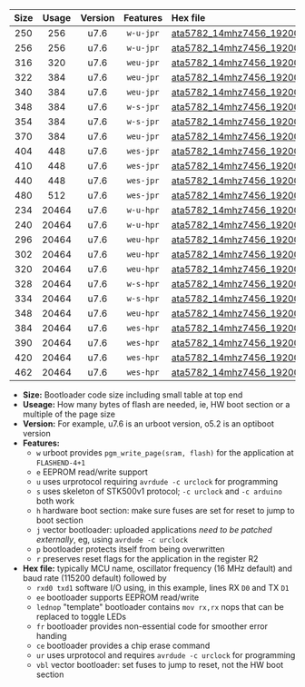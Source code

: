 |Size|Usage|Version|Features|Hex file|
|:-:|:-:|:-:|:-:|:--|
|250|256|u7.6|`w-u-jpr`|[ata5782_14mhz7456_19200bps_rxb0_txb1_ur_vbl.hex](https://raw.githubusercontent.com/stefanrueger/urboot/main/bootloaders/ata5782/fcpu_14mhz7456/19200_bps/ata5782_14mhz7456_19200bps_rxb0_txb1_ur_vbl.hex)|
|256|256|u7.6|`w-u-jpr`|[ata5782_14mhz7456_19200bps_rxb0_txb1_lednop_ur_vbl.hex](https://raw.githubusercontent.com/stefanrueger/urboot/main/bootloaders/ata5782/fcpu_14mhz7456/19200_bps/ata5782_14mhz7456_19200bps_rxb0_txb1_lednop_ur_vbl.hex)|
|316|320|u7.6|`weu-jpr`|[ata5782_14mhz7456_19200bps_rxb0_txb1_ee_ur_vbl.hex](https://raw.githubusercontent.com/stefanrueger/urboot/main/bootloaders/ata5782/fcpu_14mhz7456/19200_bps/ata5782_14mhz7456_19200bps_rxb0_txb1_ee_ur_vbl.hex)|
|322|384|u7.6|`weu-jpr`|[ata5782_14mhz7456_19200bps_rxb0_txb1_ee_lednop_ur_vbl.hex](https://raw.githubusercontent.com/stefanrueger/urboot/main/bootloaders/ata5782/fcpu_14mhz7456/19200_bps/ata5782_14mhz7456_19200bps_rxb0_txb1_ee_lednop_ur_vbl.hex)|
|340|384|u7.6|`weu-jpr`|[ata5782_14mhz7456_19200bps_rxb0_txb1_ee_lednop_fr_ur_vbl.hex](https://raw.githubusercontent.com/stefanrueger/urboot/main/bootloaders/ata5782/fcpu_14mhz7456/19200_bps/ata5782_14mhz7456_19200bps_rxb0_txb1_ee_lednop_fr_ur_vbl.hex)|
|348|384|u7.6|`w-s-jpr`|[ata5782_14mhz7456_19200bps_rxb0_txb1_vbl.hex](https://raw.githubusercontent.com/stefanrueger/urboot/main/bootloaders/ata5782/fcpu_14mhz7456/19200_bps/ata5782_14mhz7456_19200bps_rxb0_txb1_vbl.hex)|
|354|384|u7.6|`w-s-jpr`|[ata5782_14mhz7456_19200bps_rxb0_txb1_lednop_vbl.hex](https://raw.githubusercontent.com/stefanrueger/urboot/main/bootloaders/ata5782/fcpu_14mhz7456/19200_bps/ata5782_14mhz7456_19200bps_rxb0_txb1_lednop_vbl.hex)|
|370|384|u7.6|`weu-jpr`|[ata5782_14mhz7456_19200bps_rxb0_txb1_ee_lednop_fr_ce_ur_vbl.hex](https://raw.githubusercontent.com/stefanrueger/urboot/main/bootloaders/ata5782/fcpu_14mhz7456/19200_bps/ata5782_14mhz7456_19200bps_rxb0_txb1_ee_lednop_fr_ce_ur_vbl.hex)|
|404|448|u7.6|`wes-jpr`|[ata5782_14mhz7456_19200bps_rxb0_txb1_ee_vbl.hex](https://raw.githubusercontent.com/stefanrueger/urboot/main/bootloaders/ata5782/fcpu_14mhz7456/19200_bps/ata5782_14mhz7456_19200bps_rxb0_txb1_ee_vbl.hex)|
|410|448|u7.6|`wes-jpr`|[ata5782_14mhz7456_19200bps_rxb0_txb1_ee_lednop_vbl.hex](https://raw.githubusercontent.com/stefanrueger/urboot/main/bootloaders/ata5782/fcpu_14mhz7456/19200_bps/ata5782_14mhz7456_19200bps_rxb0_txb1_ee_lednop_vbl.hex)|
|440|448|u7.6|`wes-jpr`|[ata5782_14mhz7456_19200bps_rxb0_txb1_ee_lednop_fr_vbl.hex](https://raw.githubusercontent.com/stefanrueger/urboot/main/bootloaders/ata5782/fcpu_14mhz7456/19200_bps/ata5782_14mhz7456_19200bps_rxb0_txb1_ee_lednop_fr_vbl.hex)|
|480|512|u7.6|`wes-jpr`|[ata5782_14mhz7456_19200bps_rxb0_txb1_ee_lednop_fr_ce_vbl.hex](https://raw.githubusercontent.com/stefanrueger/urboot/main/bootloaders/ata5782/fcpu_14mhz7456/19200_bps/ata5782_14mhz7456_19200bps_rxb0_txb1_ee_lednop_fr_ce_vbl.hex)|
|234|20464|u7.6|`w-u-hpr`|[ata5782_14mhz7456_19200bps_rxb0_txb1_ur.hex](https://raw.githubusercontent.com/stefanrueger/urboot/main/bootloaders/ata5782/fcpu_14mhz7456/19200_bps/ata5782_14mhz7456_19200bps_rxb0_txb1_ur.hex)|
|240|20464|u7.6|`w-u-hpr`|[ata5782_14mhz7456_19200bps_rxb0_txb1_lednop_ur.hex](https://raw.githubusercontent.com/stefanrueger/urboot/main/bootloaders/ata5782/fcpu_14mhz7456/19200_bps/ata5782_14mhz7456_19200bps_rxb0_txb1_lednop_ur.hex)|
|296|20464|u7.6|`weu-hpr`|[ata5782_14mhz7456_19200bps_rxb0_txb1_ee_ur.hex](https://raw.githubusercontent.com/stefanrueger/urboot/main/bootloaders/ata5782/fcpu_14mhz7456/19200_bps/ata5782_14mhz7456_19200bps_rxb0_txb1_ee_ur.hex)|
|302|20464|u7.6|`weu-hpr`|[ata5782_14mhz7456_19200bps_rxb0_txb1_ee_lednop_ur.hex](https://raw.githubusercontent.com/stefanrueger/urboot/main/bootloaders/ata5782/fcpu_14mhz7456/19200_bps/ata5782_14mhz7456_19200bps_rxb0_txb1_ee_lednop_ur.hex)|
|320|20464|u7.6|`weu-hpr`|[ata5782_14mhz7456_19200bps_rxb0_txb1_ee_lednop_fr_ur.hex](https://raw.githubusercontent.com/stefanrueger/urboot/main/bootloaders/ata5782/fcpu_14mhz7456/19200_bps/ata5782_14mhz7456_19200bps_rxb0_txb1_ee_lednop_fr_ur.hex)|
|328|20464|u7.6|`w-s-hpr`|[ata5782_14mhz7456_19200bps_rxb0_txb1.hex](https://raw.githubusercontent.com/stefanrueger/urboot/main/bootloaders/ata5782/fcpu_14mhz7456/19200_bps/ata5782_14mhz7456_19200bps_rxb0_txb1.hex)|
|334|20464|u7.6|`w-s-hpr`|[ata5782_14mhz7456_19200bps_rxb0_txb1_lednop.hex](https://raw.githubusercontent.com/stefanrueger/urboot/main/bootloaders/ata5782/fcpu_14mhz7456/19200_bps/ata5782_14mhz7456_19200bps_rxb0_txb1_lednop.hex)|
|348|20464|u7.6|`weu-hpr`|[ata5782_14mhz7456_19200bps_rxb0_txb1_ee_lednop_fr_ce_ur.hex](https://raw.githubusercontent.com/stefanrueger/urboot/main/bootloaders/ata5782/fcpu_14mhz7456/19200_bps/ata5782_14mhz7456_19200bps_rxb0_txb1_ee_lednop_fr_ce_ur.hex)|
|384|20464|u7.6|`wes-hpr`|[ata5782_14mhz7456_19200bps_rxb0_txb1_ee.hex](https://raw.githubusercontent.com/stefanrueger/urboot/main/bootloaders/ata5782/fcpu_14mhz7456/19200_bps/ata5782_14mhz7456_19200bps_rxb0_txb1_ee.hex)|
|390|20464|u7.6|`wes-hpr`|[ata5782_14mhz7456_19200bps_rxb0_txb1_ee_lednop.hex](https://raw.githubusercontent.com/stefanrueger/urboot/main/bootloaders/ata5782/fcpu_14mhz7456/19200_bps/ata5782_14mhz7456_19200bps_rxb0_txb1_ee_lednop.hex)|
|420|20464|u7.6|`wes-hpr`|[ata5782_14mhz7456_19200bps_rxb0_txb1_ee_lednop_fr.hex](https://raw.githubusercontent.com/stefanrueger/urboot/main/bootloaders/ata5782/fcpu_14mhz7456/19200_bps/ata5782_14mhz7456_19200bps_rxb0_txb1_ee_lednop_fr.hex)|
|462|20464|u7.6|`wes-hpr`|[ata5782_14mhz7456_19200bps_rxb0_txb1_ee_lednop_fr_ce.hex](https://raw.githubusercontent.com/stefanrueger/urboot/main/bootloaders/ata5782/fcpu_14mhz7456/19200_bps/ata5782_14mhz7456_19200bps_rxb0_txb1_ee_lednop_fr_ce.hex)|

- **Size:** Bootloader code size including small table at top end
- **Useage:** How many bytes of flash are needed, ie, HW boot section or a multiple of the page size
- **Version:** For example, u7.6 is an urboot version, o5.2 is an optiboot version
- **Features:**
  + `w` urboot provides `pgm_write_page(sram, flash)` for the application at `FLASHEND-4+1`
  + `e` EEPROM read/write support
  + `u` uses urprotocol requiring `avrdude -c urclock` for programming
  + `s` uses skeleton of STK500v1 protocol; `-c urclock` and `-c arduino` both work
  + `h` hardware boot section: make sure fuses are set for reset to jump to boot section
  + `j` vector bootloader: uploaded applications *need to be patched externally*, eg, using `avrdude -c urclock`
  + `p` bootloader protects itself from being overwritten
  + `r` preserves reset flags for the application in the register R2
- **Hex file:** typically MCU name, oscillator frequency (16 MHz default) and baud rate (115200 default) followed by
  + `rxd0 txd1` software I/O using, in this example, lines RX `D0` and TX `D1`
  + `ee` bootloader supports EEPROM read/write
  + `lednop` "template" bootloader contains `mov rx,rx` nops that can be replaced to toggle LEDs
  + `fr` bootloader provides non-essential code for smoother error handing
  + `ce` bootloader provides a chip erase command
  + `ur` uses urprotocol and requires `avrdude -c urclock` for programming
  + `vbl` vector bootloader: set fuses to jump to reset, not the HW boot section
